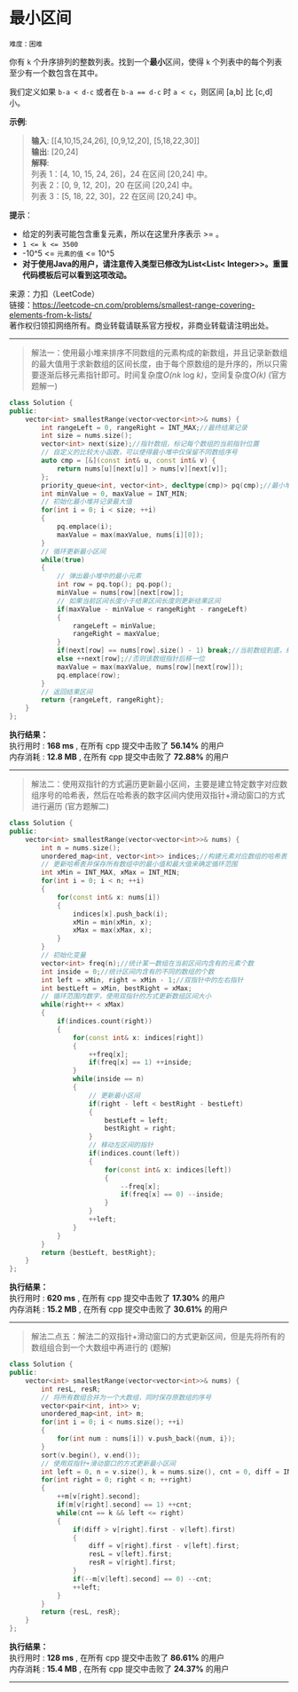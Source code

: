 # 最小区间 #  
`难度：困难` 

你有 `k` 个升序排列的整数列表。找到一个**最小**区间，使得 `k` 个列表中的每个列表至少有一个数包含在其中。  

我们定义如果 `b-a < d-c` 或者在 `b-a == d-c` 时 `a < c`，则区间 [a,b] 比 [c,d] 小。  

**示例**:  
>**输入**: [[4,10,15,24,26], [0,9,12,20], [5,18,22,30]]  
>**输出**: [20,24]  
>**解释**:   
>列表 1：[4, 10, 15, 24, 26]，24 在区间 [20,24] 中。  
>列表 2：[0, 9, 12, 20]，20 在区间 [20,24] 中。  
>列表 3：[5, 18, 22, 30]，22 在区间 [20,24] 中。  

**提示**：  
- 给定的列表可能包含重复元素，所以在这里升序表示 >= 。  
- `1 <= k <= 3500`  
- -10^5 <= `元素的值` <= 10^5  
- **对于使用Java的用户，请注意传入类型已修改为List<List< Integer>>。重置代码模板后可以看到这项改动。**

来源：力扣（LeetCode）  
链接：https://leetcode-cn.com/problems/smallest-range-covering-elements-from-k-lists/  
著作权归领扣网络所有。商业转载请联系官方授权，非商业转载请注明出处。  

---  
>解法一：使用最小堆来排序不同数组的元素构成的新数组，并且记录新数组的最大值用于求新数组的区间长度，由于每个原数组的是升序的，所以只需要逐渐后移元素指针即可。时间复杂度*O(nk* log *k)*，空间复杂度*O(k)* (官方题解一)  

```C++  
class Solution {
public:
    vector<int> smallestRange(vector<vector<int>>& nums) {
        int rangeLeft = 0, rangeRight = INT_MAX;//最终结果记录
        int size = nums.size();
        vector<int> next(size);//指针数组，标记每个数组的当前指针位置
        // 自定义的比较大小函数，可以使得最小堆中仅保留不同数组序号
        auto cmp = [&](const int& u, const int& v) {
            return nums[u][next[u]] > nums[v][next[v]];
        };
        priority_queue<int, vector<int>, decltype(cmp)> pq(cmp);//最小堆
        int minValue = 0, maxValue = INT_MIN;
        // 初始化最小堆并记录最大值
        for(int i = 0; i < size; ++i)
        {
            pq.emplace(i);
            maxValue = max(maxValue, nums[i][0]);
        }
        // 循环更新最小区间
        while(true)
        {
            // 弹出最小堆中的最小元素
            int row = pq.top(); pq.pop();
            minValue = nums[row][next[row]];
            // 如果当前区间长度小于结果区间长度则更新结果区间
            if(maxValue - minValue < rangeRight - rangeLeft)
            {
                rangeLeft = minValue;
                rangeRight = maxValue;
            }
            if(next[row] == nums[row].size() - 1) break;//当前数组到底，结束循环
            else ++next[row];//否则该数组指针后移一位
            maxValue = max(maxValue, nums[row][next[row]]);
            pq.emplace(row);
        }
        // 返回结果区间
        return {rangeLeft, rangeRight};
    }
};
```  

**执行结果：**  
执行用时 : **168 ms** , 在所有 cpp 提交中击败了 **56.14%** 的用户  
内存消耗 : **12.8 MB** , 在所有 cpp 提交中击败了 **72.88%** 的用户  

---  
>解法二：使用双指针的方式遍历更新最小区间，主要是建立特定数字对应数组序号的哈希表，然后在哈希表的数字区间内使用双指针+滑动窗口的方式进行遍历 (官方题解二)  

```C++  
class Solution {
public:
    vector<int> smallestRange(vector<vector<int>>& nums) {
        int n = nums.size();
        unordered_map<int, vector<int>> indices;//构建元素对应数组的哈希表
        // 更新哈希表并保存所有数组中的最小值和最大值来确定循环范围
        int xMin = INT_MAX, xMax = INT_MIN;
        for(int i = 0; i < n; ++i)
        {
            for(const int& x: nums[i])
            {
                indices[x].push_back(i);
                xMin = min(xMin, x);
                xMax = max(xMax, x);
            }
        }
        // 初始化变量
        vector<int> freq(n);//统计某一数组在当前区间内含有的元素个数
        int inside = 0;//统计区间内含有的不同的数组的个数
        int left = xMin, right = xMin - 1;//双指针中的左右指针
        int bestLeft = xMin, bestRight = xMax;
        // 循环范围内数字，使用双指针的方式更新数组区间大小
        while(right++ < xMax)
        {
            if(indices.count(right))
            {
                for(const int& x: indices[right])
                {
                    ++freq[x];
                    if(freq[x] == 1) ++inside;
                }
                while(inside == n)
                {
                    // 更新最小区间
                    if(right - left < bestRight - bestLeft)
                    {
                        bestLeft = left;
                        bestRight = right;
                    }
                    // 移动左区间的指针
                    if(indices.count(left))
                    {
                        for(const int& x: indices[left])
                        {
                            --freq[x];
                            if(freq[x] == 0) --inside;
                        }
                    }
                    ++left;
                }
            }
        }
        return {bestLeft, bestRight};
    }
};
```  

**执行结果：**  
执行用时 : **620 ms** , 在所有 cpp 提交中击败了 **17.30%** 的用户  
内存消耗 : **15.2 MB** , 在所有 cpp 提交中击败了 **30.61%** 的用户  

---  
>解法二点五：解法二的双指针+滑动窗口的方式更新区间，但是先将所有的数组组合到一个大数组中再进行的 (题解)  

```C++  
class Solution {
public:
    vector<int> smallestRange(vector<vector<int>>& nums) {
        int resL, resR;
        // 将所有数组合并为一个大数组，同时保存原数组的序号
        vector<pair<int, int>> v;
        unordered_map<int, int> m;
        for(int i = 0; i < nums.size(); ++i)
        {
            for(int num : nums[i]) v.push_back({num, i});
        }
        sort(v.begin(), v.end());
        // 使用双指针+滑动窗口的方式更新最小区间
        int left = 0, n = v.size(), k = nums.size(), cnt = 0, diff = INT_MAX;
        for(int right = 0; right < n; ++right)
        {
            ++m[v[right].second];
            if(m[v[right].second] == 1) ++cnt;
            while(cnt == k && left <= right)
            {
                if(diff > v[right].first - v[left].first)
                {
                    diff = v[right].first - v[left].first;
                    resL = v[left].first;
                    resR = v[right].first;
                } 
                if(--m[v[left].second] == 0) --cnt;
                ++left;
            }
        }
        return {resL, resR};
    }
};
```  

**执行结果：**  
执行用时 : **128 ms** , 在所有 cpp 提交中击败了 **86.61%** 的用户  
内存消耗 : **15.4 MB** , 在所有 cpp 提交中击败了 **24.37%** 的用户  

---  